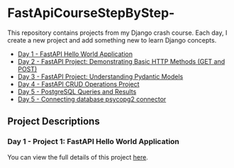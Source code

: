 # FastApiCourseStepByStep-
This repository contains projects from my Django crash course. Each day, I create a new project and add something new to learn Django concepts.

- [Day 1 - FastAPI Hello World Application](./1Hello_World_Program/)
- [Day 2 - FastAPI Project: Demonstrating Basic HTTP Methods (GET and POST)](./gs51/)
- [Day 3 - FastAPI Project: Understanding Pydantic Models](./gs51/)
- [Day 4 - FastAPI CRUD Operations Project](./gs51/)
- [Day 5 - PostgreSQL Queries and Results](./gs51/)
- [Day 5 - Connecting database psycopg2 connector](./gs51/)


## Project Descriptions

### Day 1 - Project 1: FastAPI Hello World Application
You can view the full details of this project [here](./1Hello_World_Program/project1.md).




